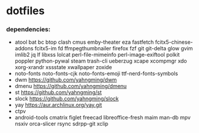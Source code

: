 # dotfiles

### dependencies:

- atool bat bc btop clash cmus emby-theater eza fastfetch fcitx5-chinese-addons fcitx5-im fd ffmpegthumbnailer firefox fzf git git-delta glow gvim imlib2 jq lf libxss lolcat perl-file-mimeinfo perl-image-exiftool polkit poppler python-pywal steam trash-cli ueberzug xcape xcompmgr xdo xorg-xrandr xssstate xwallpaper zoxide
- noto-fonts noto-fonts-cjk noto-fonts-emoji ttf-nerd-fonts-symbols
- dwm https://github.com/yahngming/dwm
- dmenu https://github.com/yahngming/dmenu
- st https://github.com/yahngming/st
- slock https://github.com/yahngming/slock
- yay https://aur.archlinux.org/yay.git
- ctpv        
- android-tools cmatrix figlet freecad libreoffice-fresh maim man-db mpv nsxiv orca-slicer rsync sdrpp-git xclip

